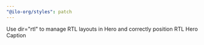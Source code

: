 ```yaml
---
"@ilo-org/styles": patch
---
```


Use dir="rtl" to manage RTL layouts in Hero and correctly position RTL Hero Caption
